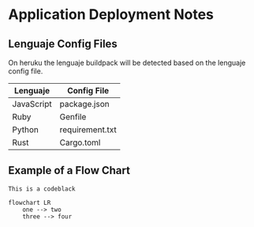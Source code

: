 # Application Deployment Notes

## Lenguaje Config Files

On heruku the lenguaje buildpack will be detected based on the lenguaje config file.

| Lenguaje | Config File |
|----------|--------------|
| JavaScript | package.json |
| Ruby | Genfile |
| Python | requirement.txt |
| Rust | Cargo.toml |

## Example of a Flow Chart

```
This is a codeblack
```

```mermaid
flowchart LR
    one --> two
    three --> four

```
